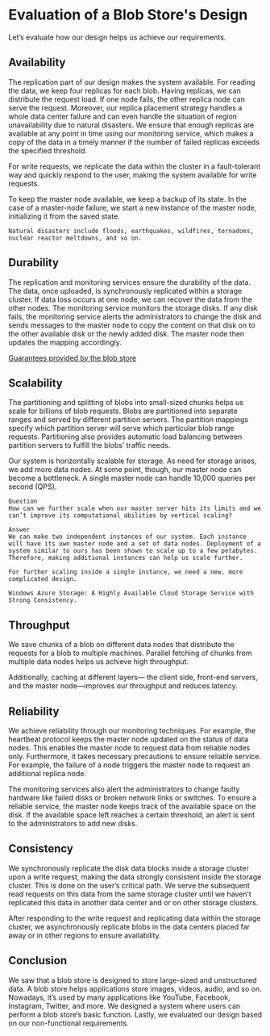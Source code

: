 # Evaluation of a Blob Store's Design
Let’s evaluate how our design helps us achieve our requirements.

## Availability
The replication part of our design makes the system available. For reading the data, we keep four replicas for each blob. Having replicas, we can distribute the request load. If one node fails, the other replica node can serve the request. Moreover, our replica placement strategy handles a whole data center failure and can even handle the situation of region unavailability due to natural disasters. We ensure that enough replicas are available at any point in time using our monitoring service, which makes a copy of the data in a timely manner if the number of failed replicas exceeds the specified threshold.

For write requests, we replicate the data within the cluster in a fault-tolerant way and quickly respond to the user, making the system available for write requests.

To keep the master node available, we keep a backup of its state. In the case of a master-node failure, we start a new instance of the master node, initializing it from the saved state.

```
Natural disasters include floods, earthquakes, wildfires, tornadoes, nuclear reactor meltdowns, and so on.
```
## Durability
The replication and monitoring services ensure the durability of the data. The data, once uploaded, is synchronously replicated within a storage cluster. If data loss occurs at one node, we can recover the data from the other nodes. The monitoring service monitors the storage disks. If any disk fails, the monitoring service alerts the administrators to change the disk and sends messages to the master node to copy the content on that disk on to the other available disk or the newly added disk. The master node then updates the mapping accordingly.

[Guarantees provided by the blob store](./blob.jpg)

## Scalability
The partitioning and splitting of blobs into small-sized chunks helps us scale for billions of blob requests. Blobs are partitioned into separate ranges and served by different partition servers. The partition mappings specify which partition server will serve which particular blob range requests. Partitioning also provides automatic load balancing between partition servers to fulfill the blobs’ traffic needs.

Our system is horizontally scalable for storage. As need for storage arises, we add more data nodes. At some point, though, our master node can become a bottleneck. A single master node can handle 10,000 queries per second (QPS).

```
Question
How can we further scale when our master server hits its limits and we can’t improve its computational abilities by vertical scaling?

Answer
We can make two independent instances of our system. Each instance will have its own master node and a set of data nodes. Deployment of a system similar to ours has been shown to scale up to a few petabytes. Therefore, making additional instances can help us scale further.

For further scaling inside a single instance, we need a new, more complicated design.

Windows Azure Storage: A Highly Available Cloud Storage Service with Strong Consistency.
```

## Throughput
We save chunks of a blob on different data nodes that distribute the requests for a blob to multiple machines. Parallel fetching of chunks from multiple data nodes helps us achieve high throughput.

Additionally, caching at different layers— the client side, front-end servers, and the master node—improves our throughput and reduces latency.

## Reliability
We achieve reliability through our monitoring techniques. For example, the heartbeat protocol keeps the master node updated on the status of data nodes. This enables the master node to request data from reliable nodes only. Furthermore, it takes necessary precautions to ensure reliable service. For example, the failure of a node triggers the master node to request an additional replica node.

The monitoring services also alert the administrators to change faulty hardware like failed disks or broken network links or switches. To ensure a reliable service, the master node keeps track of the available space on the disk. If the available space left reaches a certain threshold, an alert is sent to the administrators to add new disks.

## Consistency
We synchronously replicate the disk data blocks inside a storage cluster upon a write request, making the data strongly consistent inside the storage cluster. This is done on the user’s critical path. We serve the subsequent read requests on this data from the same storage cluster until we haven’t replicated this data in another data center and or on other storage clusters.

After responding to the write request and replicating data within the storage cluster, we asynchronously replicate blobs in the data centers placed far away or in other regions to ensure availability.
## Conclusion
We saw that a blob store is designed to store large-sized and unstructured data. A blob store helps applications store images, videos, audio, and so on. Nowadays, it’s used by many applications like YouTube, Facebook, Instagram, Twitter, and more. We designed a system where users can perform a blob store’s basic function. Lastly, we evaluated our design based on our non-functional requirements.
